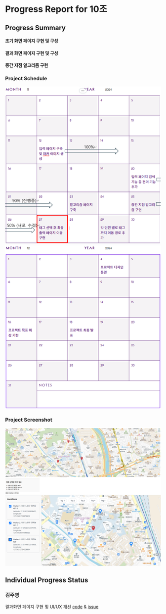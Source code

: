 # Progress Report for 10조

## Progress Summary 
#### 초기 화면 페이지 구현 및 구성
#### 결과 화면 페이지 구현 및 구성
#### 중간 지점 알고리즘 구현

### Project Schedule
![schdule](/images/schedule_11.png)
![schdule](/images/schedule_12.png)

### Project Screenshot

![screenshot2](/images/screenshot1.png)
![screenshot2](/images/screenshot2.png)



## Individual Progress Status

### 김주영
결과화면 페이지 구현 및 UI/UX 개선 [code](https://github.com/cssrex/kw-2024-group10/commit/0dae3a695f6e918124bff895048788572d0c6683)             & [issue](https://github.com/cssrex/kw-2024-group10/issues/10)
